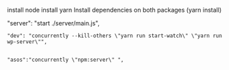 install node
install yarn
Install dependencies on both packages (yarn install)

"server": "start ./server/main.js",

    "dev": "concurrently --kill-others \"yarn run start-watch\" \"yarn run wp-server\"",


    "asos":"concurrently \"npm:server\" ",
